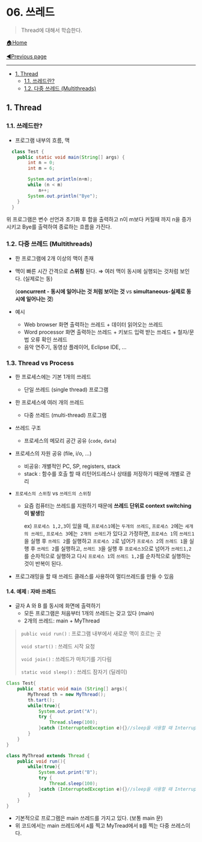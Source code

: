 # 06. 쓰레드

> Thread에 대해서 학습한다.

[🏠Home](https://github.com/batboy118/Study_Note)

[◀Previous page ](./)

---

<!-- TOC -->

- [1. Thread](#1-thread)
	- [1.1. 쓰레드란?](#11-쓰레드란)
	- [1.2. 다중 쓰레드 (Multithreads)](#12-다중-쓰레드-multithreads)

<!-- /TOC -->

## 1. Thread

### 1.1. 쓰레드란?

- 프로그램 내부의 흐름, 맥

```java
  class Test {
  	public static void main(String[] args) {
  		int n = 0;
  		int m = 6;

  		System.out.println(n+m);
  		while (n < m)
  			n++;
  		System.out.println("Bye");
  	}
  }
```

위 프로그램은 변수 선언과 초기화 후 합을 출력하고 n이 m보다 커질때 까지 n을 증가시키고 Bye를 출력하여 종료하는 흐름을 가진다.

### 1.2. 다중 쓰레드 (Multithreads)

- 한 프로그램에 2개 이상의 맥이 존재

- 맥이 빠른 시간 간격으로 **스위칭** 된다. ⇒ 여러 맥이 동시에 실행되는 것처럼 보인다. (실제로는 동)

  (**concurrent - 동시에 일어나는 것 처럼 보이는 것** vs **simultaneous-실제로 동시에 일어나는 것**)

- 예시
  - Web browser 화면 출력하는 쓰레드 + 데이터 읽어오는 쓰레드
  - Word processor 화면 출력하는 쓰레드 + 키보드 입력 받는 쓰레드 + 철자/문법 오류 확인 쓰레드
  - 음악 연주기, 동영상 플레이어, Eclipse IDE, …

### 1.3. Thread vs Process

- 한 프로세스에는 기본 1개의 쓰레드

  - 단일 쓰레드 (single thread) 프로그램

- 한 프로세스에 여러 개의 쓰레드

  - 다중 쓰레드 (multi-thread) 프로그램

- 쓰레드 구조

  - 프로세스의 메모리 공간 공유 (`code`, `data`)
- 프로세스의 자원 공유 (file, i/o, …)
  - 비공유: 개별적인 PC, SP, registers, stack
  - stack : 함수를 호출 할 때 리턴어드레스나 상태를 저장하기 때문에 개별로 관리
  
- `프로세스의 스위칭` vs `쓰레드의 스위칭`

  - 요즘 컴퓨터는 쓰레드를 지원하기 때문에 **쓰레드 단위로 context switching이 발생**함

    ex) `프로세스 1,2,3`이 있을 때, `프로세스1`에는 `두개의 쓰레드`, `프로세스 2`에는 `세개의 쓰레드`, `프로세스 3`에는` 2개의 쓰레드`가 있다고 가정하면, `프로세스 1`의 `쓰레드1`을 실행 후 `쓰레드 2`를 실행하고 `프로세스 2`로 넘어가 `프로세스 2`의 `쓰레드 1`을 실행 후 `쓰레드 2`를 실행하고, `쓰레드 3`을 실행 후 `프로세스3`으로 넘어가 `쓰레드1,2`를 순차적으로 실행하고 다시 `프로세스 1`의 `쓰레드 1,2`를 순차적으로 실행하는 것이 반복이 된다.

- 프로그래밍을 할 때 쓰레드 클래스를 사용하여 멀티쓰레드를 만들 수 있음

#### 1.4. 예제 : 자바 쓰레드

- 글자 A 와 B 를 동시에 화면에 출력하기
  - 모든 프로그램은 처음부터 1개의 쓰레드는 갖고 있다 (main)
  - 2개의 쓰레드: main + MyThread

> `public void run()` : 프로그램 내부에서 새로운 맥이 흐르는 곳
>
> `void start()` : 쓰레드 시작 요청
>
> `void join()` : 쓰레드가 마치기를 기다림
>
> `static void sleep()` : 쓰레드 잠자기 (딜레이)

```java
Class Test{
	public	static void main (String[] args){
        MyThread th = new MyThread();
        th.tart();
        while(true){
            System.out.print("A");
            try {
            	Thread.sleep(100);
            }catch (InterruptedException e){}//sleep을 사용할 때 InterruptedException은 무시
        }
    }
}

class MyThread extends Thread {
    public void run(){
        while(true){
            System.out.print("B");
            try {
            	Thread.sleep(100);
            }catch (InterruptedException e){}//sleep을 사용할 때 InterruptedException은 무시
    	}
    }
}
```

- 기본적으로 프로그램은 main 쓰레드를 가지고 있다. (보통 main 문)
- 위 코드에서는 main 쓰레드에서 `A`를 찍고 MyTread에서 `B`를 찍는 다중 쓰레스이다.



